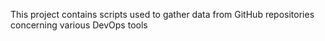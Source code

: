 This project contains scripts used to gather data from GitHub repositories concerning various DevOps tools 
